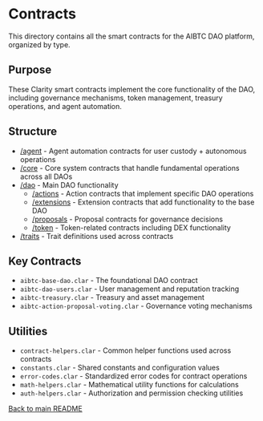 # Contracts

This directory contains all the smart contracts for the AIBTC DAO platform, organized by type.

## Purpose

These Clarity smart contracts implement the core functionality of the DAO, including governance mechanisms, token management, treasury operations, and agent automation.

## Structure

- [/agent](/contracts/agent) - Agent automation contracts for user custody + autonomous operations
- [/core](/contracts/core) - Core system contracts that handle fundamental operations across all DAOs
- [/dao](/contracts/dao) - Main DAO functionality
  - [/actions](/contracts/dao/actions) - Action contracts that implement specific DAO operations
  - [/extensions](/contracts/dao/extensions) - Extension contracts that add functionality to the base DAO
  - [/proposals](/contracts/dao/proposals) - Proposal contracts for governance decisions
  - [/token](/contracts/dao/token) - Token-related contracts including DEX functionality
- [/traits](/contracts/traits) - Trait definitions used across contracts

## Key Contracts

- `aibtc-base-dao.clar` - The foundational DAO contract
- `aibtc-dao-users.clar` - User management and reputation tracking
- `aibtc-treasury.clar` - Treasury and asset management
- `aibtc-action-proposal-voting.clar` - Governance voting mechanisms

## Utilities

- `contract-helpers.clar` - Common helper functions used across contracts
- `constants.clar` - Shared constants and configuration values
- `error-codes.clar` - Standardized error codes for contract operations
- `math-helpers.clar` - Mathematical utility functions for calculations
- `auth-helpers.clar` - Authorization and permission checking utilities

[Back to main README](/)
